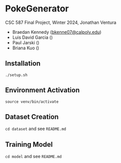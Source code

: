 # PokeGenerator
CSC 587 Final Project, Winter 2024, Jonathan Ventura

- Braedan Kennedy (bkenne07@calpoly.edu)
- Luis David Garcia ()
- Paul Jarski ()
- Briana Kuo ()

## Installation
```
./setup.sh
```

## Environment Activation
```
source venv/bin/activate
```

## Dataset Creation
`cd dataset` and see `README.md`

## Training Model
`cd model` and see `README.md`
